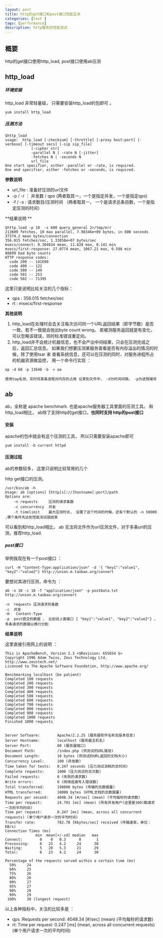 ```yaml
---
layout: post
title: http的get接口和post接口性能压测
categories: [test ]
tags: [performance]
description: http服务的性能测试
---
```


## 概要
http的get接口使用http_load,  post接口使用ab压测


## http_load

##### 环境安装 
  
 http_load 非常轻量级， 只需要安装http_load的包即可 。 
 
```
yum install http_load
``` 
##### 压测方法
 

```
$http_load
usage:  http_load [-checksum] [-throttle] [-proxy host:port] [-verbose] [-timeout secs] [-sip sip_file]
            [-cipher str]
            -parallel N | -rate N [-jitter]
            -fetches N | -seconds N
            url_file
One start specifier, either -parallel or -rate, is required.
One end specifier, either -fetches or -seconds, is required.
```
**参数说明**

- url_file : 准备好压测的url文件  
- -p  / -r  ： 并发数 / qps (两者取其一，一个是指定并发，一个是指定qps) 
- -f / -s :  请求数目/压测时间 （两者取其一， 一个是请求总条目数，一个是指定压测的时间） 

**结果说明 **

```
$http_load -p 10  -s 600 query_general 2>/tmp/err
213609 fetches, 10 max parallel, 7.98346e+09 bytes, in 600 seconds
37374.2 mean bytes/connection
356.015 fetches/sec, 1.33058e+07 bytes/sec
msecs/connect: 0.304634 mean, 11.828 max, 0.141 min
msecs/first-response: 27.0774 mean, 1067.21 max, 0.598 min
80899 bad byte counts
HTTP response codes:
  code 200 -- 141690
  code 400 -- 122
  code 500 -- 149
  code 501 -- 253
  code 502 -- 71395
```

这里只是说明比较关注的几个指标： 

- qps : 356.015 fetches/sec  
- rt : msecs/first-response 

**其他说明**

1. http_load在处理时会去关注每次访问同一个URL返回结果（即字节数）是否一致，若不一致就会抛出byte count wrong。 若被测服务返回就是有变化，可以忽略该错误，同时标准错误重定向。
2. http_load并不会统计机器信息，也不会产出中间结果，只会在压测完成之后，返回汇总信息。 如果我们想要压测某服务查看是否有内存溢出的情况的时候，除了使用tsar 来 查看系统信息，还可以在压测的同时，对服务进程所占的机器资源做监控， 用一个命令行实现 ：

```
op -d 60 -p 13648 -b  > aa

使用top名领，实时将某条进程对内存的占用 记录到文件中， -d为时间间隔， -p为进程编号
```


## ab
ab，全称是 apache benchmark.  也是apache服务器工具里面的压测工具。 
和http_load相比， ab除了支持http的get接口，**也同时支持 http的post接口**

#### 安装

apache的包中就会有这个压测的工具， 所以只需要安装apache即可 

```
yum install -b current httpd
```

#### 压测过程
ab的参数较多， 这里只说明比较常用的几个  

http get接口的压测。

```
/usr/bin/ab -h
Usage: ab [options] [http[s]://]hostname[:port]/path
Options are:
    -n requests     压测的请求条数
    -c concurrency  并发
    -t timelimit    最大压测时长， 设置了这个时间的时候，还有个默认的 -n 50000 ,哪个条件先达到性能测试就结束
```

可以看到和http_load相比， ab 无法将文件作为url压测文件，对于多条url的压测，推荐http_load.   


##### post接口

举例我现在有一个post接口 ： 

```
curl -H "Content-Type:application/json" -d '{ "key1":"value1", "key2":"value2"} http://union.m.taobao.org/convert
```
要想对其进行压测，命令为 ：

```
ab -n 10 -c 10 -T "application/json" -p postData.txt  http://union.m.taobao.org/convert

-n  requests 压测请求的条数
-c  并发  
-H   Content-Type
-p  post提交的数据 ， 比如说上面接口 { "key1":"value1", "key2":"value2"} ，多条请求的数据以换行分割
```


**结果说明**

这里直接引用网上的说明 ：

```
This is ApacheBench, Version 2.3 <$Revision: 655654 $>
Copyright 1996 Adam Twiss, Zeus Technology Ltd, http://www.zeustech.net/
Licensed to The Apache Software Foundation, http://www.apache.org/

Benchmarking localhost (be patient)
Completed 100 requests
Completed 200 requests
Completed 300 requests
Completed 400 requests
Completed 500 requests
Completed 600 requests
Completed 700 requests
Completed 800 requests
Completed 900 requests
Completed 1000 requests
Finished 1000 requests


Server Software:        Apache/2.2.25 (服务器软件名称及版本信息)
Server Hostname:        localhost (服务器主机名)
Server Port:            80 (服务器端口)
Document Path:          /index.php (供测试的URL路径)
Document Length:        10 bytes (供测试的URL返回的文档大小)
Concurrency Level:      100 (并发数)
Time taken for tests:   0.247 seconds (压力测试消耗的总时间)
Complete requests:      1000 (压力测试的总次数)
Failed requests:        0 (失败的请求数)
Write errors:           0 (网络连接写入错误数)
Total transferred:      198000 bytes (传输的总数据量)
HTML transferred:       10000 bytes (HTML文档的总数据量)
Requests per second:    4048.34 [#/sec] (mean) (平均每秒的请求数)
Time per request:       24.701 [ms] (mean) (所有并发用户(这里是100)都请求一次的平均时间)
Time per request:       0.247 [ms] (mean, across all concurrent requests) (单个用户请求一次的平均时间)
Transfer rate:          782.78 [Kbytes/sec] received (传输速率，单位：KB/s)
Connection Times (ms)
              min  mean[+/-sd] median   max
Connect:        0    0   0.3      0       1
Processing:     6   23   4.2     24      30
Waiting:        5   20   5.3     21      29
Total:          6   23   4.2     24      30

Percentage of the requests served within a certain time (ms)
  50%     24
  66%     25
  75%     26
  80%     26
  90%     27
  95%     27
  98%     28
  99%     29
 100%     30 (longest request)

```

以上各种指标中，关注的比较多是 ： 

- qps :Requests per second:    4048.34 [#/sec] (mean) (平均每秒的请求数) 
- rt: Time per request:       0.247 [ms] (mean, across all concurrent requests) (单个用户请求一次的平均时间)






